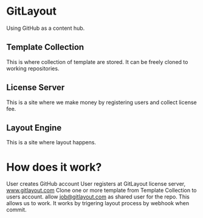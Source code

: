 # GitLayout

Using GitHub as a content hub.

## Template Collection
This is where collection of template are stored. It can be freely cloned to working repositories.

## License Server
This is a site where we make money by registering users and collect license fee.

## Layout Engine
This is a site where layout happens.


# How does it work?

User creates GitHub account
User registers at GitLayout license server, www.gitlayout.com
Clone one or more template from Template Collection to users account.
allow job@gitlayout.com as shared user for the repo. This allows us to work.
It works by trigering layout process by webhook when commit.  
